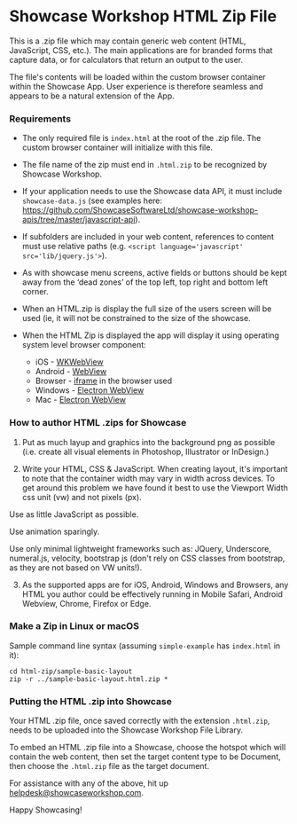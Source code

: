 

Showcase Workshop HTML Zip File
===============================

This is a .zip file which may contain generic web content (HTML, JavaScript, CSS, etc.). The main applications are for
branded forms that capture data, or for calculators that return an output to the user.

The file's contents will be loaded within the custom browser container within the Showcase App. User experience is
therefore seamless and appears to be a natural extension of the App.


### Requirements

- The only required file is `index.html` at the root of the .zip file. The custom browser container will initialize
with this file.

- The file name of the zip must end in `.html.zip` to be recognized by Showcase Workshop.

- If your application needs to use the Showcase data API, it must include `showcase-data.js` (see examples here: 
https://github.com/ShowcaseSoftwareLtd/showcase-workshop-apis/tree/master/javascript-api).

- If subfolders are included in your web content, references to content must use relative
paths (e.g. `<script language='javascript' src='lib/jquery.js'>`).

- As with showcase menu screens, active fields or buttons should be kept away from the ‘dead zones’ of the top left, top
 right and bottom left corner.

- When an HTML.zip is display the full size of the users screen will be used (ie, it will not be constrained to the size
 of the showcase.
 
- When the HTML Zip is displayed the app will display it using operating system level browser component:
    - iOS - [WKWebView](https://developer.apple.com/documentation/webkit/wkwebview)
    - Android - [WebView](https://developer.android.com/reference/android/webkit/WebView)
    - Browser - [iframe](https://developer.mozilla.org/en-US/docs/Web/HTML/Element/iframe) in the browser used
    - Windows - [Electron WebView](https://www.electronjs.org/docs/api/webview-tag)
    - Mac - [Electron WebView](https://www.electronjs.org/docs/api/webview-tag)


### How to author HTML .zips for Showcase

1. Put as much layup and graphics into the background png as possible (i.e. create all visual elements in
Photoshop, Illustrator or InDesign.)

2.	Write your HTML, CSS & JavaScript.  When creating layout, it's important to note that the container width may vary
in width across devices. To get around this problem we have found it best to use the Viewport Width css unit (vw) and
not pixels (px).

   Use as little JavaScript as possible.

   Use animation sparingly.

   Use only minimal lightweight frameworks such as: JQuery, Underscore, numeral.js, velocity, bootstrap js
(don't rely on CSS classes from bootstrap, as they are not based on VW units!).

3. As the supported apps are for iOS, Android, Windows and Browsers, any HTML you author could be effectively running in 
Mobile Safari, Android Webview, Chrome, Firefox or Edge.


### Make a Zip in Linux or macOS

Sample command line syntax (assuming `simple-example` has `index.html` in it):

    cd html-zip/sample-basic-layout
    zip -r ../sample-basic-layout.html.zip *


### Putting the HTML .zip into Showcase

Your HTML .zip file, once saved correctly with the extension `.html.zip`, needs to be uploaded into the Showcase
Workshop File Library.

To embed an HTML .zip file into a Showcase, choose the hotspot which will contain the web content, then set the target
content type to be Document, then choose the `.html.zip` file as the target document.

For assistance with any of the above, hit up helpdesk@showcaseworkshop.com.

Happy Showcasing!
